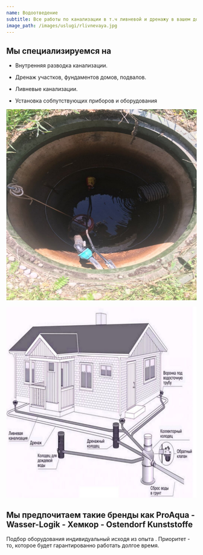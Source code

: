 ```yaml
---
name: Водоотведение
subtitle: Все работы по канализации в т.ч ливневой и дренажу в вашем доме и на вашем участке под ключ
image_path: /images/uslugi/rlivnevaya.jpg
---
```


## Мы специализируемся на

* Внутренняя разводка канализации.

* Дренаж участков, фундаментов домов, подвалов. 

* Ливневые канализации.

* Установка собпутствующих приборов и оборудования

![Дренаж](/images/uslugi/kolco2.jpg)

![ливневка](/images/uslugi/rlivnevaya.jpg)

## Мы предпочитаем такие бренды как ProAqua - Wasser-Logik - Хемкор - Ostendorf Kunststoffe

Подбор оборудования индивидуальный исходя из опыта . Приоритет - то, которое будет гарантированно работать долгое время.